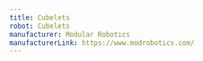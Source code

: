 ```yaml
---
title: Cubelets
robot: Cubelets
manufacturer: Modular Robotics
manufacturerLink: https://www.modrobotics.com/
---
```

